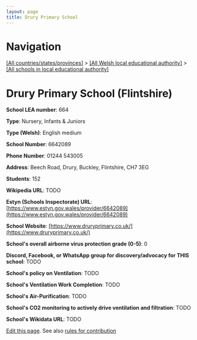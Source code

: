 ```yaml
---
layout: page
title: Drury Primary School
---
```

# Navigation

[[All countries/states/provinces]](../../..) > [[All Welsh local educational authority]](../..) > [[All schools in local educational authority]](..)

# Drury Primary School (Flintshire)

**School LEA number**: 664

**Type**: Nursery, Infants & Juniors

**Type (Welsh)**: English medium

**School Number**: 6642089

**Phone Number**: 01244 543005

**Address**: Beech Road, Drury, Buckley, Flintshire, CH7 3EG

**Students**: 152

**Wikipedia URL**: TODO

**Estyn (Schools Inspectorate) URL**: [https://www.estyn.gov.wales/provider/6642089](https://www.estyn.gov.wales/provider/6642089)

**School Website**: [https://www.druryprimary.co.uk/](https://www.druryprimary.co.uk/)

**School's overall airborne virus protection grade (0-5)**: 0

**Discord, Facebook, or WhatsApp group for discovery/advocacy for THIS school**: TODO

**School's policy on Ventilation**: TODO

**School's Ventilation Work Completion**: TODO

**School's Air-Purification**: TODO

**School's CO2 monitoring to actively drive ventilation and filtration**: TODO

**School's Wikidata URL**: TODO




[Edit this page](https://github.com/ventilate-schools/Wales/edit/prif/./Flintshire/Drury_Primary_School.md). See also [rules for contribution](../../../contribution-rules/)
